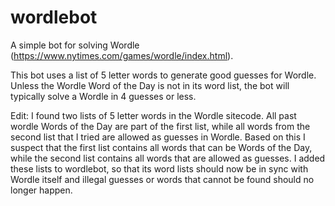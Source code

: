 # wordlebot
A simple bot for solving Wordle (https://www.nytimes.com/games/wordle/index.html).

This bot uses a list of 5 letter words to generate good guesses for Wordle. Unless the Wordle Word of the Day is not in its word list, 
the bot will typically solve a Wordle in 4 guesses or less.

Edit: I found two lists of 5 letter words in the Wordle sitecode. All past wordle Words of the Day are part of the first list, while all words from 
the second list that I tried are allowed as guesses in Wordle. Based on this I suspect that the first list contains all words that can be Words of the Day, 
while the second list contains all words that are allowed as guesses. I added these lists to wordlebot, so that its word lists should now be in sync with Wordle itself and illegal guesses or words that cannot be found should no longer happen.
